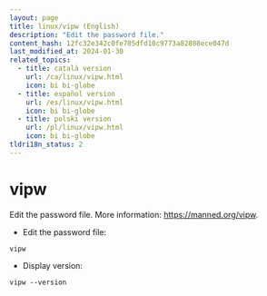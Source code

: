 ```yaml
---
layout: page
title: linux/vipw (English)
description: "Edit the password file."
content_hash: 12fc32e342c0fe705dfd10c9773a82808ece047d
last_modified_at: 2024-01-30
related_topics:
  - title: català version
    url: /ca/linux/vipw.html
    icon: bi bi-globe
  - title: español version
    url: /es/linux/vipw.html
    icon: bi bi-globe
  - title: polski version
    url: /pl/linux/vipw.html
    icon: bi bi-globe
tldri18n_status: 2
---
```

# vipw

Edit the password file.
More information: <https://manned.org/vipw>.

- Edit the password file:

`vipw`

- Display version:

`vipw --version`
